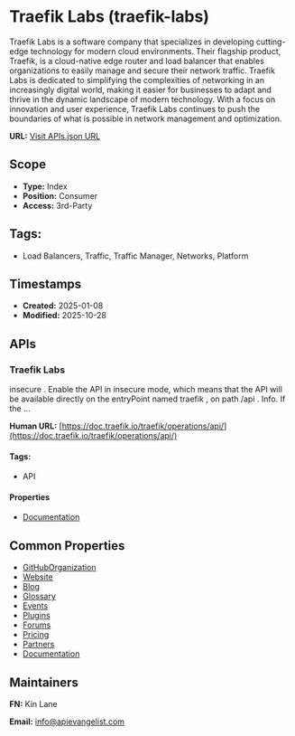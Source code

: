 # Traefik Labs (traefik-labs)
Traefik Labs is a software company that specializes in developing cutting-edge technology for modern cloud environments. Their flagship product, Traefik, is a cloud-native edge router and load balancer that enables organizations to easily manage and secure their network traffic. Traefik Labs is dedicated to simplifying the complexities of networking in an increasingly digital world, making it easier for businesses to adapt and thrive in the dynamic landscape of modern technology. With a focus on innovation and user experience, Traefik Labs continues to push the boundaries of what is possible in network management and optimization.

**URL:** [Visit APIs.json URL](https://raw.githubusercontent.com/api-evangelist/traefik-labs/refs/heads/main/apis.yml)

## Scope

- **Type:** Index 
- **Position:** Consumer 
- **Access:** 3rd-Party 

## Tags:

 - Load Balancers, Traffic, Traffic Manager, Networks, Platform

## Timestamps

- **Created:** 2025-01-08 
- **Modified:** 2025-10-28 

## APIs

### Traefik Labs
insecure . Enable the API in insecure mode, which means that the API will be available directly on the entryPoint named traefik , on path /api . Info. If the ...

**Human URL:** [https://doc.traefik.io/traefik/operations/api/](https://doc.traefik.io/traefik/operations/api/)


#### Tags:

 - API

#### Properties

- [Documentation](https://doc.traefik.io/traefik/operations/api/)

## Common Properties

- [GitHubOrganization](https://github.com/traefik)
- [Website](https://traefik.io/)
- [Blog](https://traefik.io/blog)
- [Glossary](https://traefik.io/glossary)
- [Events](https://traefik.io/events)
- [Plugins](https://plugins.traefik.io/plugins)
- [Forums](https://community.traefik.io/)
- [Pricing](https://traefik.io/pricing)
- [Partners](https://traefik.io/partners)
- [Documentation](https://doc.traefik.io/)

## Maintainers

**FN:** Kin Lane

**Email:** info@apievangelist.com

